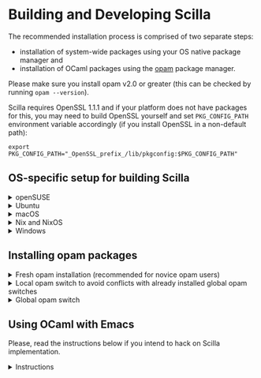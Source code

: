# Building and Developing Scilla

The recommended installation process is comprised of two separate steps:
- installation of system-wide packages using your OS native package manager and
- installation of OCaml packages using the [opam](https://opam.ocaml.org) package manager.

Please make sure you install opam v2.0 or greater (this can be checked by running `opam --version`).

Scilla requires OpenSSL 1.1.1 and if your platform does not have packages for this, you may need to build OpenSSL
yourself and set `PKG_CONFIG_PATH` environment variable accordingly
(if you install OpenSSL in a non-default path):
```shell
export PKG_CONFIG_PATH="_OpenSSL_prefix_/lib/pkgconfig:$PKG_CONFIG_PATH"
```


## OS-specific setup for building Scilla

<details><summary>openSUSE</summary>

### openSUSE

- Install `libsecp256k1-devel` from
  https://software.opensuse.org/package/libsecp256k1-devel by clicking
  the wrench icon next to the Search button and selecting `Show
  development packages`, and then `OK` to apply the settings.
  Then you should see the page reload and show the package in
  question.  Click the `Show experimental packages` icon 
  corresponding to your distribution in order to perform the
  1-click install from the `network:cryptocurrencies` project.

- Install `bubblewrap` from
  https://software.opensuse.org/package/bubblewrap by clicking on the
  `Show experimental packages` button and then performing the 1-click
  install from the `Virtualization:containers` project.

- Install `ocaml` from https://software.opensuse.org/package/ocaml by
  performing the 1-click install of the officially released package.

- Run:
```shell
sudo zypper install -y curl m4 opam2 pkg-config zlib-devel gmp-devel libffi-devel libopenssl-devel boost-devel
```

</details>

<details><summary>Ubuntu</summary>

### Ubuntu

On machines with Ubuntu strictly older than 18.04, run these additional commands first:

```shell
# Add Ubuntu PPA for libsecp256k1-dev
sudo add-apt-repository ppa:tah83/secp256k1 -y
```

On machines older than Ubuntu 20.04, CMake >=3.16 (which is a requirement) is not present.
Run the script `scripts/install_cmake_ubuntu.sh` (without root) to install a new CMake
into `~/.local/bin`.

Required Ubuntu packages can be installed as below:

```shell
sudo add-apt-repository -y ppa:avsm/ppa
sudo apt-get update
sudo apt-get install -y curl build-essential m4 ocaml opam pkg-config zlib1g-dev libgmp-dev libffi-dev libssl-dev libboost-system-dev libboost-test-dev libsecp256k1-dev libpcre3-dev cmake
```

On systems strictly older than 18.04, the [binary installation script](https://opam.ocaml.org/doc/Install.html#Binary-distribution) can be used. In this case, the `opam` package used in the `apt-get install` command should be skipped.

</details>

<details><summary>macOS</summary>

### macOS

The dependencies (listed in [Brewfile](Brewfile)) can be installed via [Homebrew](https://brew.sh/) as follows.
Run
```shell
brew bundle
```
from the project root.

Homebrew's `openssl` package is _keg-only_, which means it doesn't get symlinked
into `/usr/local` directory, so in case of a non-default version of the package,
you will need to set up `PKG_CONFIG_PATH` environment variable as Homebrew suggests.
It should look like
```shell
export PKG_CONFIG_PATH="/usr/local/opt/openssl@_Version_/lib/pkgconfig:$PKG_CONFIG_PATH"
```

To run tests using Dune (`dune exec tests/testsuite.exe`), you may need to increase
the maximum number of open file descriptors as `Makefile`'s `test` target does:
```shell
ulimit -n 1024
```

After you have proceeded with installation if an error with regards to `version` file during `make` occurs, see [here](https://github.com/Zilliqa/scilla/wiki/macOS-troubleshooting) for the solution.

</details>

<details><summary>Nix and NixOS</summary>

### Nix and NixOS

There is a `shell.nix` for Nix users, so running the `nix-shell`
should drop you into and isolated environment with all the
necessary dependencies available.

</details>

<details><summary>Windows</summary>

### Windows 10 Pro/Home Edition (Creators Update & later) via WSL

1. Enable [Windows Subsystem for Linux](https://youtu.be/epZOKY83t8g) (Choose Ubuntu 18.04 LTS)

2. Install required Ubuntu Packages

- OpenSSL ships with WSL so there is no further action needed.
```shell
sudo add-apt-repository ppa:tah83/secp256k1 -y
```

```shell
sudo add-apt-repository -y ppa:avsm/ppa
```

```shell
sudo apt-get install -y curl build-essential m4 ocaml pkg-config zlib1g-dev libgmp-dev libffi-dev libssl-dev libboost-system-dev libsecp256k1-dev libpcre3-dev
```

3. Delete other ppa entries

```shell
sudo rm -rf /var/lib/apt/lists/*
sudo rm -rf /etc/apt/sources.list.d/*
sudo apt-get update
```

4. Re-install the packages (but this time with a  `--fix-missing` flag)

```shell
sudo apt-get install -y curl build-essential m4 ocaml pkg-config zlib1g-dev libgmp-dev libffi-dev libssl-dev libboost-system-dev libsecp256k1-dev libpcre3-dev --fix-missing
```

5. Install opam 2.x

Since `--disable-sandboxing` is only available in opam 2.x & not opam 1.x, WSL users should *not* use `apt-get` for installing opam as it will install 1.x which won't work on WSL.

To install opam 2.x run the script below:

```shell
sh <(curl -sL https://raw.githubusercontent.com/ocaml/opam/master/shell/install.sh)
```

6. Initialize opam (with `--disable-sandboxing` flag)

Disabling sandboxing is required since [WSL does not support Sandboxing](https://github.com/ocaml/opam/issues/3505) (via `bubblewrap`) at this time. 

To disable sandboxing, simply run:

```shell
opam init --disable-sandboxing --compiler=4.08.1 --yes
```

7. Set up current shell to work with opam
```shell
eval $(opam env)
```

8. Install Scilla's dependencies

Go to directory where you unzipped the [latest Scilla release](https://github.com/Zilliqa/scilla/releases)

```shell
cd <path/to/unzipped/latest/scilla/release>

opam install ./scilla.opam --deps-only --with-test
```
then

```shell
opam switch create ./ --deps-only --with-test --yes ocaml-base-compiler.4.08.1
```

9. Build and install

```shell
make clean; make
```

Optionally, you can install Scilla into your opam switch
```shell
make install
```

This installation can be removed with
```shell
make uninstall
```

10. Test your installation by running
```shell
eval-runner -gaslimit 10000 -libdir src/stdlib tests/eval/good/let.scilexp
```
from the project root.

If the output is as below, then you are good to go 👍. No further action will be necessary.
The binaries (`eval-runner`, `scilla-checker`, `scilla-runner` & `type-checker`) are all installed in your opam switch.

```
{ [a -> (Int32 42)],
  [y -> (Int32 42)],
  [f -> <closure>],
  [x -> (Int32 42)] }
```

</details>




## Installing opam packages

<details><summary>Fresh opam installation (recommended for novice opam users)</summary>

### If you just installed opam package manager

#### Initialize opam
```shell
opam init --compiler=4.08.1 --yes
```
Note: the initializer will change your shell configuration to setup the environment opam needs to work.
You can remove `--yes` from the above command to manually control that process.

#### Setup your current shell to work with opam
```shell
eval $(opam env)
```

#### Check that you have all system-level dependencies
If one of the following commands asks you to install a plugin respond with "Y".
```shell
opam pin add . --no-action --yes
opam depext
opam pin remove scilla
```
You should see something like
```shell
# Detecting depexts using vars: arch=x86_64, os=macos, os-distribution=homebrew, os-family=homebrew
# The following system packages are needed:
gcc
gmp
libffi
lzlib
pcre
pkg-config
secp256k1
# All required OS packages found.
```

#### Install Scilla dependencies using opam
```shell
cd PROJECT_DIR    # go inside your Scilla project directory
opam install ./scilla.opam --deps-only --with-test
```
The above commands can, alternatively, be run using the make target `opamdep`:
```shell
make opamdep
```

</details>


<details><summary>Local opam switch to avoid conflicts with already installed global opam switches</summary>

### If you have opam package manager already installed

First of all, [make sure](#check-that-you-have-all-system-level-dependencies) you have all the system-level dependencies.

You can try installing the Scilla dependencies using the instructions above, but skipping the initialization step.
If `opam` reports a dependency conflict, one way out might be creating yet another opam switch and
managing your switches when doing Scilla- and non-Scilla- related hacking.

Another way is to use opam's feature called _local switch_.
This is like a standard opam switch but instead of `$HOME/.opam`, it will reside in the project root directory in `_opam` subdirectory.
This lets us to avoid dependency conflict and changing our switches back and forth when working on different projects.
To create a local opam switch and install all the Scilla dependencies, `cd` into project root and execute:
```shell
opam switch create ./ --deps-only --with-test --yes ocaml-base-compiler.4.08.1
```
Now, whenever you are inside the project directory, opam will prefer the local switch to any globally installed switches,
unless being told explicitly which one to use.

We should warn you that using external tools like a text editor with `merlin` support might be tricky in the presence of local switches.
A common workaround is to have a global opam switch with OCaml developer tools installed and
have your editor to refer to that switch instead of the local one.

Note: using `git clean`, extra care should be paid so that it won't delete `_opam` directory.
We suggest using `make clean` command or keeping `_opam` directory like so:
```shell
git clean -dfX --exclude=\!_opam/**
```

</details>

<details><summary>Global opam switch</summary>

Instead of local switches, you can install a global switch called `scilla` on your system as follows
```shell
opam switch create scilla ocaml-base-compiler.4.08.1
```

Now you will need to install scilla's dependencies with the following command:
```shell
opam install ./scilla.opam --deps-only --with-test
```

</details>

## Using OCaml with Emacs

Please, read the instructions below if you intend to hack on Scilla implementation.

<details><summary>Instructions</summary>

Scilla is written in [OCaml](https://ocaml.org/).
You can read about how to setup your OCaml development environment [here](https://dev.realworldocaml.org/install.html).
The following extensions would be useful for working on this codebase:

* [tuareg](https://github.com/ocaml/tuareg) for syntax highlighting
* [merlin](https://github.com/ocaml/merlin/wiki/emacs-from-scratch) for auto-completion
* [ocp-indent](https://github.com/OCamlPro/ocp-indent) for smart indentation

All those libraries can be installed via [opam-user-setup](https://github.com/OCamlPro/opam-user-setup):
```shell
opam install user-setup
```

Additionally, you might want to install a nice OCaml REPL called [utop](https://github.com/ocaml-community/utop).

To enable flycheck mode (integration of `scilla-checker` with Emacs for editing Scilla files), install
flycheck for Emacs. See installation instructions [here](http://www.flycheck.org/en/latest/user/installation.html).

</details>
